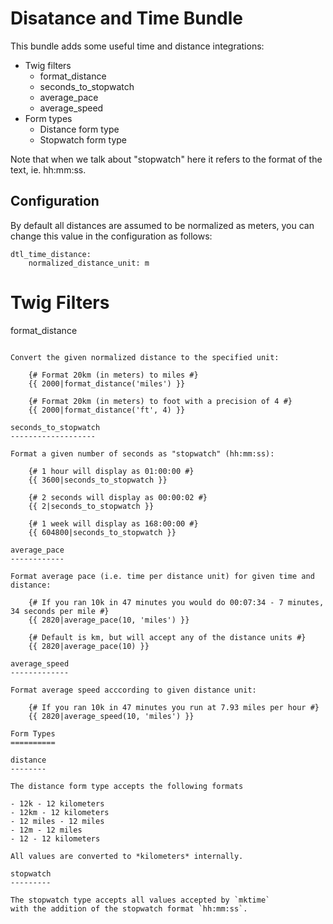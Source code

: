 Disatance and Time Bundle
=========================

This bundle adds some useful time and distance integrations:

 - Twig filters
   - format_distance
   - seconds_to_stopwatch
   - average_pace
   - average_speed
 - Form types
   - Distance form type
   - Stopwatch form type

Note that when we talk about "stopwatch" here it refers to the
format of the text, ie. hh:mm:ss.

Configuration
-------------

By default all distances are assumed to be normalized as meters, you can change
this value in the configuration as follows:

    dtl_time_distance:
        normalized_distance_unit: m

Twig Filters
============

format_distance
~~~~~~~~~~~~~~~

Convert the given normalized distance to the specified unit:

    {# Format 20km (in meters) to miles #}
    {{ 2000|format_distance('miles') }}

    {# Format 20km (in meters) to foot with a precision of 4 #}
    {{ 2000|format_distance('ft', 4) }}

seconds_to_stopwatch
-------------------

Format a given number of seconds as "stopwatch" (hh:mm:ss):

    {# 1 hour will display as 01:00:00 #}
    {{ 3600|seconds_to_stopwatch }}

    {# 2 seconds will display as 00:00:02 #}
    {{ 2|seconds_to_stopwatch }}

    {# 1 week will display as 168:00:00 #}
    {{ 604800|seconds_to_stopwatch }}
 
average_pace
------------

Format average pace (i.e. time per distance unit) for given time and distance:

    {# If you ran 10k in 47 minutes you would do 00:07:34 - 7 minutes, 34 seconds per mile #}
    {{ 2820|average_pace(10, 'miles') }}

    {# Default is km, but will accept any of the distance units #}
    {{ 2820|average_pace(10) }}

average_speed
-------------

Format average speed acccording to given distance unit:

    {# If you ran 10k in 47 minutes you run at 7.93 miles per hour #}
    {{ 2820|average_speed(10, 'miles') }}

Form Types
==========

distance
--------

The distance form type accepts the following formats

- 12k - 12 kilometers
- 12km - 12 kilometers
- 12 miles - 12 miles
- 12m - 12 miles
- 12 - 12 kilometers

All values are converted to *kilometers* internally.

stopwatch
---------

The stopwatch type accepts all values accepted by `mktime`
with the addition of the stopwatch format `hh:mm:ss`.
